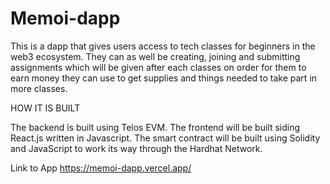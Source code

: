  # Memoi-dapp
 This is a dapp that gives users access to tech classes for beginners in the web3 ecosystem. They can as well be creating, joining and submitting assignments which will be given after each classes on order for them to earn money they can use to get supplies and things needed to take part in more classes.  

HOW IT IS BUILT

The backend is built using Telos EVM. The frontend will be built siding React.js written in Javascript. The smart contract will be built using Solidity and JavaScript to work its way through the Hardhat Network.

Link to App
https://memoi-dapp.vercel.app/
